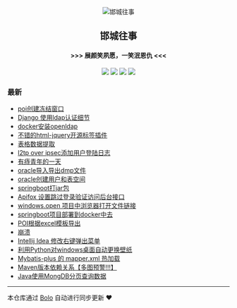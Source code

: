<p align="center"><img alt="邯城往事" src="https://img.hacpai.com/file/2019/11/guohui-e67e7b3b.png"></p><h2 align="center">
邯城往事
</h2>

<h4 align="center">               >>>  展颜笑夙愿，一笑泯恩仇 <<<</h4>
<p align="center"><a title="邯城往事" target="_blank" href="https://github.com/cuijianzhe/bolo-blog"><img src="https://img.shields.io/github/last-commit/cuijianzhe/bolo-blog.svg?style=flat-square&color=FF9900"></a>
<a title="GitHub repo size in bytes" target="_blank" href="https://github.com/cuijianzhe/bolo-blog"><img src="https://img.shields.io/github/repo-size/cuijianzhe/bolo-blog.svg?style=flat-square"></a>
<a title="Bolo Version" target="_blank" href="https://github.com/adlered/bolo-solo"><img src="https://img.shields.io/badge/bolo-v2.2 稳定版-f1e05a.svg?style=flat-square&color=blueviolet"></a>
<a title="Hits" target="_blank" href="https://github.com/88250/hits"><img src="https://hits.b3log.org/cuijianzhe/bolo-blog.svg"></a></p>

### 最新

* [poi创建冻结窗口](https://117.50.64.121/articles/2020/12/31/1609377331431.html)
* [Django 使用ldap认证细节](https://117.50.64.121/articles/2020/12/26/1608967701991.html)
* [docker安装openldap](https://117.50.64.121/articles/2020/12/26/1608954747714.html)
* [不错的html-jquery开源标签插件](https://117.50.64.121/articles/2020/12/16/1608106179503.html)
* [表格数据提取](https://117.50.64.121/articles/2020/12/15/1608011698349.html)
* [l2tp over ipsec添加用户登陆日志](https://117.50.64.121/articles/2020/12/08/1607423229345.html)
* [有痔青年的一天](https://117.50.64.121/articles/2020/12/07/1607324800586.html)
* [oracle导入导出dmp文件](https://117.50.64.121/articles/2020/12/02/1606897629822.html)
* [oracle创建用户和表空间](https://117.50.64.121/articles/2020/12/02/1606896650958.html)
* [springboot打jar包](https://117.50.64.121/articles/2020/12/02/1606892844720.html)
* [Apifox 设置跳过登录验证访问后台接口](https://117.50.64.121/articles/2020/11/11/1605079742459.html)
* [windows.open 项目中浏览器打开文件链接](https://117.50.64.121/articles/2020/11/11/1605065502617.html)
* [springboot项目部署到docker中去](https://117.50.64.121/articles/2020/11/02/1604320148485.html)
* [POI根据excel模板导出](https://117.50.64.121/articles/2020/10/31/1604118607712.html)
* [崩溃](https://117.50.64.121/articles/2020/10/31/1604112300675.html)
* [Intellij Idea 修改右键弹出菜单](https://117.50.64.121/articles/2020/10/30/1604038517882.html)
* [利用Python对windows桌面自动更换壁纸](https://117.50.64.121/articles/2020/10/29/1603943310078.html)
* [Mybatis-plus 的 mapper.xml 热加载](https://117.50.64.121/articles/2020/10/23/1603449220417.html)
* [Maven版本依赖关系【多图预警!!!】](https://117.50.64.121/articles/2020/10/15/1602773988486.html)
* [Java使用MongDB分页查询数据](https://117.50.64.121/articles/2020/10/13/1602562750104.html)



---

本仓库通过 [Bolo](https://github.com/adlered/bolo-solo) 自动进行同步更新 ❤️ 